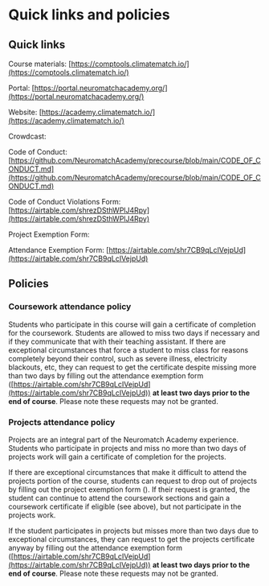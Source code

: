 # Quick links and policies

## Quick links

Course materials: [https://comptools.climatematch.io/](https://comptools.climatematch.io/)

Portal: [https://portal.neuromatchacademy.org/](https://portal.neuromatchacademy.org/)

Website: [https://academy.climatematch.io/](https://academy.climatematch.io/)

Crowdcast: 

Code of Conduct: [https://github.com/NeuromatchAcademy/precourse/blob/main/CODE_OF_CONDUCT.md](https://github.com/NeuromatchAcademy/precourse/blob/main/CODE_OF_CONDUCT.md)

Code of Conduct Violations Form: [https://airtable.com/shrezDSthWPlJ4Rpy](https://airtable.com/shrezDSthWPlJ4Rpy)

Project Exemption Form:

Attendance Exemption Form: [https://airtable.com/shr7CB9qLcIVejpUd](https://airtable.com/shr7CB9qLcIVejpUd)



## Policies

### Coursework attendance policy

Students who participate in this course will gain a certificate of completion for the coursework. Students are allowed to miss two days if necessary and if they communicate that with their teaching assistant.  If there are exceptional circumstances that force a student to miss class for reasons completely beyond their control, such as severe illness, electricity blackouts, etc, they can request to get the certificate despite missing more than two days by filling out the attendance exemption form ([https://airtable.com/shr7CB9qLcIVejpUd](https://airtable.com/shr7CB9qLcIVejpUd)) **at least two days prior to the end of course**. Please note these requests may not be granted.

### Projects attendance policy

Projects are an integral part of the Neuromatch Academy experience. Students who participate in projects and miss no more than two days of projects work will gain a certificate of completion for the projects. 

If there are exceptional circumstances that make it difficult to attend the projects portion of the course, students can request to drop out of projects by filling out the project exemption form (). If their request is granted, the student can continue to attend the coursework sections and gain a coursework certificate if eligible (see above), but not participate in the projects work.

If the student participates in projects but misses more than two days due to exceptional circumstances, they can request to get the projects certificate anyway by filling out the attendance exemption form ([https://airtable.com/shr7CB9qLcIVejpUd](https://airtable.com/shr7CB9qLcIVejpUd)) **at least two days prior to the end of course**. Please note these requests may not be granted.
